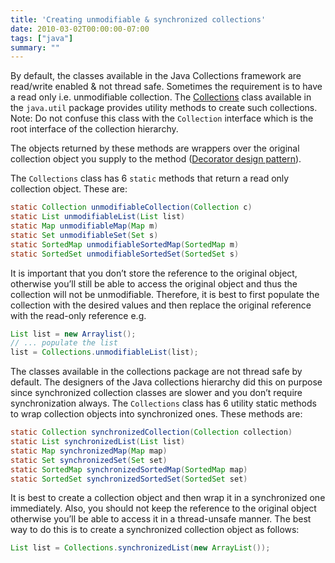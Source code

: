 ```yaml
---
title: 'Creating unmodifiable & synchronized collections'
date: 2010-03-02T00:00:00-07:00
tags: ["java"]
summary: ""
---
```


By default, the classes available in the Java Collections framework are read/write enabled & not thread safe. Sometimes the requirement is to have a read only i.e. unmodifiable collection. The [Collections](http://java.sun.com/j2se/1.4.2/docs/api/java/util/Collections.html) class available in the `java.util` package provides utility methods to create such collections. Note: Do not confuse this class with the `Collection` interface which is the root interface of the collection hierarchy.

The objects returned by these methods are wrappers over the original collection object you supply to the method ([Decorator design pattern](http://en.wikipedia.org/wiki/Decorator_pattern)).

The `Collections` class has 6 `static` methods that return a read only collection object. These are:

```java
static Collection unmodifiableCollection(Collection c)
static List unmodifiableList(List list)
static Map unmodifiableMap(Map m)
static Set unmodifiableSet(Set s)
static SortedMap unmodifiableSortedMap(SortedMap m)
static SortedSet unmodifiableSortedSet(SortedSet s)
```

It is important that you don’t store the reference to the original object, otherwise you’ll still be able to access the original object and thus the collection will not be unmodifiable. Therefore, it is best to first populate the collection with the desired values and then replace the original reference with the read-only reference e.g.

```java
List list = new Arraylist();
// ... populate the list
list = Collections.unmodifiableList(list);
```

The classes available in the collections package are not thread safe by default. The designers of the Java collections hierarchy did this on purpose since synchronized collection classes are slower and you don’t require synchronization always. The `Collections` class has 6 utility static methods to wrap collection objects into synchronized ones. These methods are:

```java
static Collection synchronizedCollection(Collection collection)
static List synchronizedList(List list)
static Map synchronizedMap(Map map)
static Set synchronizedSet(Set set)
static SortedMap synchronizedSortedMap(SortedMap map)
static SortedSet synchronizedSortedSet(SortedSet set)
```

It is best to create a collection object and then wrap it in a synchronized one immediately. Also, you should not keep the reference to the original object otherwise you’ll be able to access it in a thread-unsafe manner. The best way to do this is to create a synchronized collection object as follows:

```java
List list = Collections.synchronizedList(new ArrayList());
```
